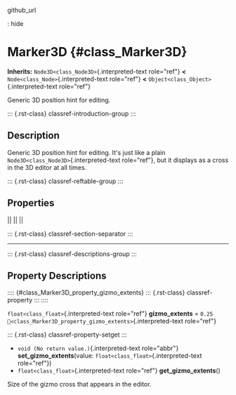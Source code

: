 github_url

:   hide

# Marker3D {#class_Marker3D}

**Inherits:** `Node3D<class_Node3D>`{.interpreted-text role="ref"}
**\<** `Node<class_Node>`{.interpreted-text role="ref"} **\<**
`Object<class_Object>`{.interpreted-text role="ref"}

Generic 3D position hint for editing.

::: {.rst-class}
classref-introduction-group
:::

## Description

Generic 3D position hint for editing. It\'s just like a plain
`Node3D<class_Node3D>`{.interpreted-text role="ref"}, but it displays as
a cross in the 3D editor at all times.

::: {.rst-class}
classref-reftable-group
:::

## Properties

||
||
||

::: {.rst-class}
classref-section-separator
:::

------------------------------------------------------------------------

::: {.rst-class}
classref-descriptions-group
:::

## Property Descriptions

:::: {#class_Marker3D_property_gizmo_extents}
::: {.rst-class}
classref-property
:::
::::

`float<class_float>`{.interpreted-text role="ref"} **gizmo_extents** =
`0.25` `🔗<class_Marker3D_property_gizmo_extents>`{.interpreted-text
role="ref"}

::: {.rst-class}
classref-property-setget
:::

- `void (No return value.)`{.interpreted-text role="abbr"}
  **set_gizmo_extents**(value: `float<class_float>`{.interpreted-text
  role="ref"})
- `float<class_float>`{.interpreted-text role="ref"}
  **get_gizmo_extents**()

Size of the gizmo cross that appears in the editor.
